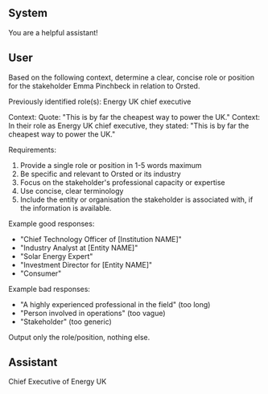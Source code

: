 ## System

You are a helpful assistant!

## User


Based on the following context, determine a clear, concise role or position for the stakeholder Emma Pinchbeck in relation to Orsted.

Previously identified role(s): Energy UK chief executive

Context:
Quote: "This is by far the cheapest way to power the UK."
Context: In their role as Energy UK chief executive, they stated: "This is by far the cheapest way to power the UK."

Requirements:
1. Provide a single role or position in 1-5 words maximum
2. Be specific and relevant to Orsted or its industry
3. Focus on the stakeholder's professional capacity or expertise
4. Use concise, clear terminology
5. Include the entity or organisation the stakeholder is associated with, if the information is available.

Example good responses:
- "Chief Technology Officer of [Institution NAME]"
- "Industry Analyst at [Entity NAME]"
- "Solar Energy Expert"
- "Investment Director for [Entity NAME]"
- "Consumer"

Example bad responses:
- "A highly experienced professional in the field" (too long)
- "Person involved in operations" (too vague)
- "Stakeholder" (too generic)

Output only the role/position, nothing else.


## Assistant

Chief Executive of Energy UK

